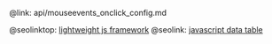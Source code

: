 @link: api/mouseevents_onclick_config.md

@seolinktop: [lightweight js framework](https://webix.com)
@seolink: [javascript data table](https://webix.com/widget/datatable/)